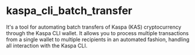 # kaspa_cli_batch_transfer
It's a tool for automating batch transfers of Kaspa (KAS) cryptocurrency through the Kaspa CLI wallet. It allows you to process multiple transactions from a single wallet to multiple recipients in an automated fashion, handling all interaction with the Kaspa CLI.
